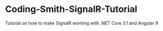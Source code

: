 # Coding-Smith-SignalR-Tutorial
Tutorial on how to make SignalR working with .NET Core 3.1 and Angular 9
